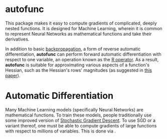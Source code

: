 # autofunc

This package makes it easy to compute gradients of complicated, deeply nested functions. It is designed for Machine Learning, wherein it is common to represent Neural Networks as mathematical functions and take their derivatives.

In addition to basic [backpropagation](https://en.wikipedia.org/wiki/Backpropagation), a form of reverse automatic differentiation, **autofunc** can perform forward automatic differentiation with respect to one variable, an operation known as the [R operator](http://www.bcl.hamilton.ie/~barak/papers/nc-hessian.pdf). As a result, **autofunc** is suitable for approximating various aspects of a function's Hessian, such as the Hessian's rows' magnitudes (as suggested in [this paper](http://arxiv.org/pdf/1502.04390v2.pdf)).

# Automatic Differentiation

Many Machine Learning models (specifically Neural Networks) are mathematical functions. To train these models, people traditionally use some improved version of [Stochastic Gradient Descent](https://en.wikipedia.org/wiki/Stochastic_gradient_descent). To use SGD or a variant thereof, one must be able to compute gradients of large functions with respect to millions of variables. This is done via .
